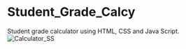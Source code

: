 # Student_Grade_Calcy
Student grade calculator using HTML, CSS and Java Script.
![Calculator_SS](https://user-images.githubusercontent.com/116146046/209934964-6b2ca867-b03b-4855-bd77-cf77b40a5a5d.png)
